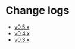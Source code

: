 # Change logs

- [v0.5.x](/docs/Releases/Changes-v0.5.x.md)
- [v0.4.x](/docs/Releases/Changes-v0.4.x.md)
- [v0.3.x](/docs/Releases/Changes-v0.3.x.md)
